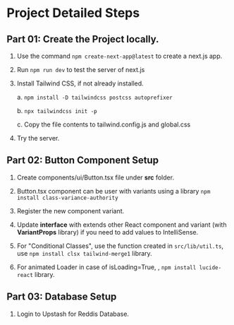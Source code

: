 # Project Detailed Steps

## Part 01: Create the Project locally.
1. Use the command `npm create-next-app@latest` to create a next.js app.
2. Run `npm run dev` to test the server of next.js
3. Install Tailwind CSS, if not already installed.

    a. `npm install -D tailwindcss postcss autoprefixer`

    b. `npx tailwindcss init -p`

    c. Copy the file contents to tailwind.config.js and global.css

4. Try the server.


## Part 02: Button Component Setup
1. Create components/ui/Button.tsx file under **src** folder.

2. Button.tsx component can be user with variants using a library `npm install class-variance-authority`
3. Register the new component variant.

4. Update **interface** with extends other React component and variant (with **VariantProps** library) if you need to add values to IntelliSense.

5. For "Conditional Classes", use the function created in `src/lib/util.ts`, use `npm install clsx tailwind-merge1` library.

6. For animated Loader in case of isLoading=True, <Loader2 />, `npm install lucide-react` library.



## Part 03: Database Setup
1. Login to Upstash for Reddis Database.
